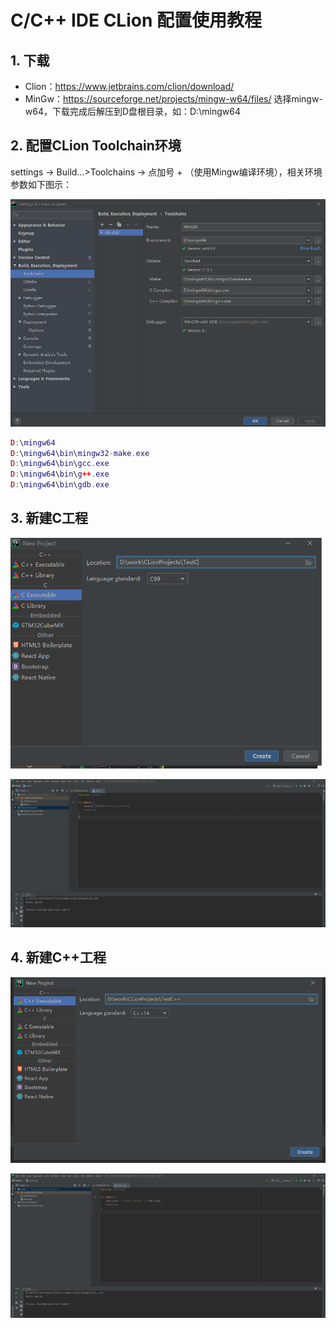 # C/C++ IDE CLion 配置使用教程

## 1. 下载

- Clion：https://www.jetbrains.com/clion/download/
- MinGw：https://sourceforge.net/projects/mingw-w64/files/  选择mingw-w64，下载完成后解压到D盘根目录，如：D:\mingw64

## 2. 配置CLion Toolchain环境

settings -> Build...>Toolchains -> 点加号 + （使用Mingw编译环境），相关环境参数如下图示：

![](../../assets/_images/java/tools/clion/settings.png)

```lua
D:\mingw64
D:\mingw64\bin\mingw32-make.exe
D:\mingw64\bin\gcc.exe
D:\mingw64\bin\g++.exe
D:\mingw64\bin\gdb.exe
```

## 3. 新建C工程

![](../../assets/_images/java/tools/clion/create_c.png)

![](../../assets/_images/java/tools/clion/create_c2.png)

## 4. 新建C++工程

![](../../assets/_images/java/tools/clion/create_c++.png)

![](../../assets/_images/java/tools/clion/create_c++2.png)